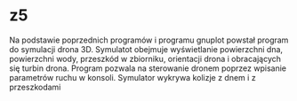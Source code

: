 # z5
Na podstawie poprzednich programów i programu gnuplot powstał program do symulacji drona 3D.
Symulatot obejmuje wyświetlanie powierzchni dna, powierzchni wody, przeszkód w zbiorniku, orientacji drona i obracających się turbin drona.
Program pozwala na sterowanie dronem poprzez wpisanie parametrów ruchu w konsoli. Symulator wykrywa kolizje z dnem i z przeszkodami
